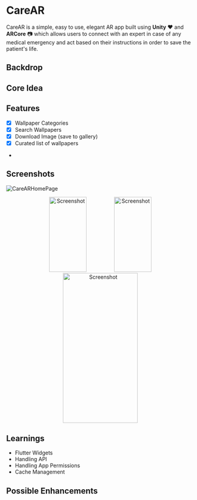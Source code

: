 # CareAR

CareAR is a simple, easy to use, elegant AR app built using **Unity** :heart: and **ARCore** :camera: which allows users to connect with an expert in case of any medical emergency and act based on their instructions in order to save the patient's life.

## Backdrop

## Core Idea

## Features

- [x] Wallpaper Categories
- [x] Search Wallpapers
- [x] Download Image (save to gallery)
- [x] Curated list of wallpapers
- 
## Screenshots

![CareARHomePage](https://user-images.githubusercontent.com/24970972/128551942-0920e77f-b105-4254-9a69-c53522033b23.jpeg)

<p align="center">
<img src="assets/Screenshot_2020-07-06-11-41-52-412_com.example.wallpapers_app.jpg" height="200" width="100" alt="Screenshot" hspace="35"/> <img src="assets/Screenshot_2020-07-06-11-42-59-297_com.example.wallpapers_app.jpg" height="200" width="100" alt="Screenshot" hspace="35"/> <img src="assets/Screenshot_2020-07-06-11-44-17-746_com.example.wallpapers_app.jpg" height="400" width="200" alt="Screenshot" hspace="35"/> 
</p>


## Learnings

- Flutter Widgets
- Handling API
- Handling App Permissions
- Cache Management

## Possible Enhancements
